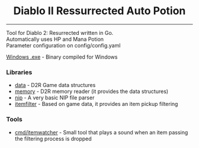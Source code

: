 <h1 align="center">Diablo II Ressurrected Auto Potion</h1>

---

Tool for Diablo 2: Resurrected written in Go. 
<br />
Automatically uses HP and Mana Potion
<br />
Parameter configuration on config/config.yaml
<br />

[Windows .exe](https://github.com/Hefero/D2R-AutoPotion-Go/releases/download/v1/D2R-AutoPotion-Go.zip) - Binary compiled for Windows

### Libraries

- [data](https://github.com/Hefero/D2R-AutoPotion-Go/tree/main/pkg/data) - D2R Game data structures
- [memory](https://github.com/Hefero/D2R-AutoPotion-Go/tree/main/pkg/memory) - D2R memory reader (it provides the data
  structures)
- [nip](https://github.com/Hefero/D2R-AutoPotion-Go/tree/main/pkg/nip) - A very basic NIP file parser
- [itemfilter](https://github.com/Hefero/D2R-AutoPotion-Go/tree/main/pkg/itemfilter) - Based on game data, it provides an item
  pickup filtering

### Tools

- [cmd/itemwatcher](https://github.com/Hefero/D2R-AutoPotion-Go/tree/main/cmd/itemwatcher) - Small tool that plays a sound
  when an item passing the filtering process is dropped
